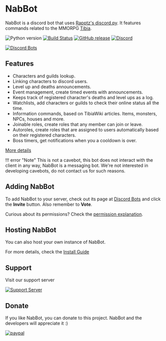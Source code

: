 # NabBot
NabBot is a discord bot that uses [Rapptz's discord.py](https://github.com/Rapptz/discord.py). 
It features commands related to the MMORPG [Tibia](http://www.tibia.com/abouttibia/?subtopic=whatistibia).

![Python version](https://img.shields.io/badge/python-3.6-yellow.svg)
[![Build Status](https://travis-ci.org/Galarzaa90/NabBot.svg)](https://travis-ci.org/Galarzaa90/NabBot)
[![GitHub release](https://img.shields.io/github/release/Galarzaa90/NabBot.svg)](https://github.com/Galarzaa90/NabBot/releases)
[![Discord](https://img.shields.io/discord/441991938200305674.svg)](https://discord.gg/NmDvhpY)

[![Discord Bots](https://discordbots.org/api/widget/178966653982212096.svg)](https://discordbots.org/bot/178966653982212096)


## Features
- Characters and guilds lookup.
- Linking characters to discord users.
- Level up and deaths announcements.
- Event management, create timed events with announcements.
- Keeps track of registered character's deaths and level ups as a log.
- Watchlists, add characters or guilds to check their online status all the time.
- Information commands, based on TibiaWiki articles. Items, monsters, NPCs, houses and more.
- Joinable roles, create roles that any member can join or leave.
- Autoroles, create roles that are assigned to users automatically based on their registered characters.
- Boss timers, get notifications when you a cooldown is over.

[More details](features/index.md)

!!! error "Note"
     This is not a cavebot, this bot does not interact with the client in any way, NabBot is a messaging bot. We're not interested in developing cavebots, do not contact us for such reasons.

## Adding NabBot
To add NabBot to your server, check out its page at [Discord Bots](https://discordbots.org/bot/178966653982212096)
and click the **Invite** button. Also remember to **Vote**.
 
Curious about its permissions? Check the [permission explanation](permissions.md).
 
## Hosting NabBot
You can also host your own instance of NabBot.

For more details, check the [Install Guide](install.md)


## Support
Visit our support server

[![Support Server](https://discordapp.com/api/guilds/441991938200305674/embed.png)](https://discord.gg/NmDvhpY)

## Donate
If you like NabBot, you can donate to this project. NabBot and the developers will appreciate it :)


[![paypal](https://www.paypalobjects.com/en_US/i/btn/btn_donate_LG.gif)](https://www.paypal.com/cgi-bin/webscr?cmd=_s-xclick&hosted_button_id=B33DCPZ9D3GMJ)
